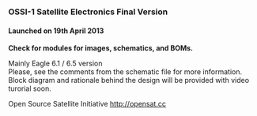 ### OSSI-1 Satellite Electronics Final Version 
#### Launched on 19th April 2013

**Check for modules for images, schematics, and BOMs.**

Mainly Eagle 6.1 / 6.5 version  
Please, see the comments from the schematic file for more information.  
Block diagram and rationale behind the design will be provided with video turorial soon.  

Open Source Satellite Initiative http://opensat.cc

